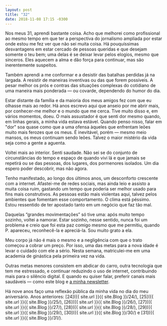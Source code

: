 ```yaml
---
layout: post
title: "32"
date: 2018-11-08 17:15 -0300
---
```

Nos meus 31, aprendi bastante coisa. Acho que melhorei como profissional ao mesmo tempo em que ter a perspectiva do jornalismo ampliada por estar onde estou me fez ver que não sei muita coisa. Há pouquíssimas desvantagens em estar cercado de pessoas queridas e que desejam somente o teu bem; uma delas é se deixar levar pelos elogios, mesmo que sinceros. Eles aquecem a alma e dão força para continuar, mas são inerentemente suspeitos.

Também aprendi a me conformar e a desistir das batalhas perdidas já na largada. A resistir de maneiras inventivas ou das que forem possíveis. A pesar melhor os prós e contras das situações complexas do cotidiano de uma maneira mais ponderada — ou covarde, dependendo do humor do dia.

Estar distante da família e da maioria dos meus amigos fez com que eu olhasse mais ao redor. Há anos escrevo aqui que anseio por me abrir mais, por conhecer-me melhor e o mundo que me cerca. Tive muito disso e, em vários momentos, doeu. O mais assustador é que senti dor mesmo quando, em linhas gerais, a minha vida estava estável. Quando penso nisso, falar em "dor" soa quase como que a uma ofensa àqueles que enfrentam leões muito mais ferozes que os meus. É inevitável, porém — mesmo meio mansos, os meus continuam sendo leões. Talvez o maior mistério da vida seja como a gente a aguenta.

Voltei mais ao interior. Senti saudade. Não sei se do conjunto de circunstâncias do tempo e espaço de quando vivi lá e que jamais se repetirá ou se das pessoas, dos lugares, dos pormenores isolados. Um dia espero poder descobrir, mas não agora.

Tenho manifestado, ao longo dos últimos anos, um desconforto crescente com a internet. Afastei-me de redes sociais, mas ainda leio e assisto a muita coisa ruim, gastando um tempo que poderia ser melhor usado para fins mais construtivos. As pessoas estão mais violentas aqui, talvez pelos ambientes que fomentam esse comportamento. O clima está péssimo. Estou ressentido de ter apostado tanto em um negócio que faz tão mal.

Daquelas “grandes movimentações” só tive uma: após muito tempo sozinho, voltei a namorar. Estar sozinho, nesse sentido, nunca foi um problema e creio que foi esta paz comigo mesmo que me permitiu, quando P. apareceu, reconhecê-la e apreciá-la. Sou muito grato a ela.

Meu corpo já não é mais o mesmo e a negligência com que o trato começou a cobrar um preço. Por isso, uma das metas para a nova idade é levar o cuidado com ele a sério. Nesta semana, matriculei-me em uma academia de ginástica pela primeira vez na vida.

Outras metas menores consistem em abdicar do carro, outra tecnologia que tem me estressado, e continuar reduzindo o uso de internet, contribuindo mais para o silêncio digital. E quando eu quiser falar, preferir canais mais saudáveis — como este blog e [a minha newsletter](https://newsletter.ghed.in).

Há nove anos faço uma reflexão pública da minha vida no dia do meu aniversário. Anos anteriores: [24]({{ site.url }}{{ site.Blog }}/24/), [25]({{ site.url }}{{ site.Blog }}/25/), [26]({{ site.url }}{{ site.Blog }}/26/), [27]({{ site.url }}{{ site.Blog }}/27/), [28]({{ site.url }}{{ site.Blog }}/28/), [29]({{ site.url }}{{ site.Blog }}/29/), [30]({{ site.url }}{{ site.Blog }}/30/) e [31]({{ site.url }}{{ site.Blog }}/31/).